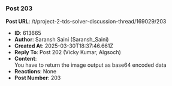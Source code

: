 ### Post 203
**Post URL**: /t/project-2-tds-solver-discussion-thread/169029/203
- **ID**: 613665
- **Author**: Saransh Saini (Saransh_Saini)
- **Created At**: 2025-03-30T18:37:46.661Z
- **Reply To**: Post 202 (Vicky Kumar, Algsoch)
- **Content**:  
  You have to return the image output as base64 encoded data
- **Reactions**: None
- **Post Number**: 203

